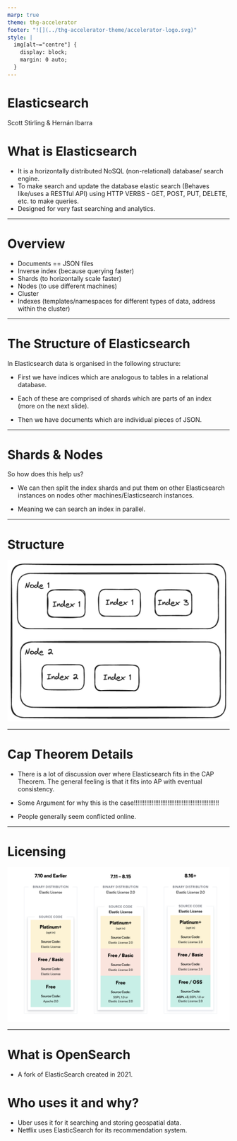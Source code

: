 ```yaml
---
marp: true
theme: thg-accelerator
footer: "![](../thg-accelerator-theme/accelerator-logo.svg)"
style: |
  img[alt~="centre"] {
    display: block;
    margin: 0 auto;
  }
---
```


# Elasticsearch

Scott Stirling & Hernán Ibarra

# What is Elasticsearch

- It is a horizontally distributed NoSQL (non-relational) database/ search engine.
- To make search and update the database elastic search (Behaves like/uses a RESTful API) using HTTP VERBS - GET, POST, PUT, DELETE, etc. to make queries.
- Designed for very fast searching and analytics.

---

# Overview

- Documents == JSON files
- Inverse index (because querying faster)
- Shards (to horizontally scale faster)
- Nodes (to use different machines)
- Cluster
- Indexes (templates/namespaces for different types of data, address within the cluster)

---

# The Structure of Elasticsearch

In Elasticsearch data is organised in the following structure:

- First we have indices which are analogous to tables in a relational database.

- Each of these are comprised of shards which are parts of an index (more on the next slide).

- Then we have documents which are individual pieces of JSON.

---

# Shards & Nodes

So how does this help us?

- We can then split the index shards and put them on other Elasticsearch instances on nodes
  other machines/Elasticsearch instances.

- Meaning we can search an index in parallel.

---

# Structure

![Excalidraw-of-structure](structure.png)

---

# Cap Theorem Details

- There is a lot of discussion over where Elasticsearch fits in the CAP Theorem. The general feeling is that it fits into AP with eventual consistency.

- Some Argument for why this is the case!!!!!!!!!!!!!!!!!!!!!!!!!!!!!!!!!!!!!!!!!!!!!!!!

- People generally seem conflicted online.

---

# Licensing

![licensing](licensing.png)

---

# What is OpenSearch

- A fork of ElasticSearch created in 2021.

# Who uses it and why?

- Uber uses it for it searching and storing geospatial data.
- Netflix uses ElasticSearch for its recommendation system.
